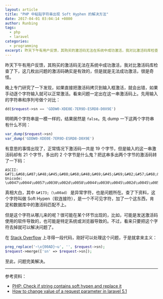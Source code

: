 ```yaml
---
layout: article
title: "PHP 中粘贴字符串出现 Soft Hyphen 的解决方法"
date: 2017-04-01 03:04:14 +0800
author: Runbing
tags:
  - php
  - laravel
categories:
  - programming
excerpt: 昨天下午有用户反馈，其购买的激活码无法在系统中成功激活，我对比激活码库检查了下，这几枚出问题的激活码确实是有效的，但是就是无法成功激活，很是奇怪。
---
```


昨天下午有用户反馈，其购买的激活码无法在系统中成功激活，我对比激活码库检查了下，这几枚出问题的激活码确实是有效的，但是就是无法成功激活，很是奇怪。

晚上专门研究了一下发现，如果直接把激活码拷贝到输入框激活，就会出错，如果手动逐个字符输入就可以正常激活。看来问题一定出在这一串激活码上。先用输入的字符串和序列号做个对比：

```php
dd($request->sn == 'GDDW0-XDE0E-7ER9D-ESRD8-D0X9E')
```

明明两个字符串是一模一样的，结果居然是 ```false```。先 dump 一下这两个字符串有什么不同：

```php
var_dump($request->sn)
var_dump('GDDW0-XDE0E-7ER9D-ESRD8-D0X9E')
```

有意思的事情出现了，正常情况下激活码一共是 19 个字节，但是输入的这一串激活码却有 21 个字节，多出的 2 个字节是什么鬼？把这串多出两个字节的激活码转了一下码：

```none
ASCII: &#71;&#68;&#87;&#48;&#45;&#88;&#68;&#48;&#69;&#45;&#69;&#82;&#57;&#68;&#45;&#69;&#82;&#68;&#173;&#56;
Unicode: \u0047\u0044\u0057\u0030\u002d\u0058\u0044\u0030\u0045\u002d\u0045\u0052\u0039\u0044\u002d\u0045\u0052\u0044\u00ad\u0038
```

真相大白，其中 ```&#173;（\u00ad）``` 是异常字符，也是问题所在。查了下资料，这个字符叫做 Soft Hypen（软连接符），是一个不可见字符，加了一个这东西，肯定和数据库中的激活码匹配不上。

但是这个字符从哪儿来的呢？很可能在某个环节出现的，比如，可能是发送激活码使用的软件导致的，也可能是特定系统或浏览器导致的。不过，看来只要把这个字符去掉就可以解决问题了。

在 [Stack Overflow](http://stackoverflow.com/questions/10148184/php-check-if-string-contains-soft-hypen-and-replace-it) 上寻得一段代码，刚好可以处理这个问题，于是就拿来主义：

```php
preg_replace('~\x{00AD}~u', '', $request->sn);
$request->merge(['sn' => $request->sn]);
```

至此，问题完美解决。

---

参考资料：

* [PHP: Check if string contains soft hypen and replace it](http://stackoverflow.com/questions/10148184/php-check-if-string-contains-soft-hypen-and-replace-it)
* [How to change value of a request parameter in laravel 5.1](http://stackoverflow.com/questions/36812476/how-to-change-value-of-a-request-parameter-in-laravel-5-1)
